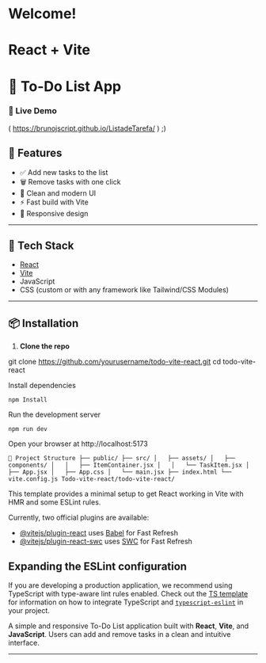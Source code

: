 # Welcome!
# React + Vite
# 📝 To-Do List App

### 🔗 Live Demo
( https://brunojscript.github.io/ListadeTarefa/ ) ;)


## 🚀 Features

- ✅ Add new tasks to the list  
- 🗑️ Remove tasks with one click  
- 🎨 Clean and modern UI  
- ⚡ Fast build with Vite  
- 📱 Responsive design

---

## 🧪 Tech Stack

- [React](https://reactjs.org/)
- [Vite](https://vitejs.dev/)
- JavaScript
- CSS (custom or with any framework like Tailwind/CSS Modules)

---

## 📦 Installation

1. **Clone the repo**

git clone https://github.com/yourusername/todo-vite-react.git
cd todo-vite-react

Install dependencies

    npm Install 
    
Run the development server

    npm run dev

Open your browser at http://localhost:5173

    
    

    📁 Project Structure ├── public/ ├── src/ │   ├── assets/ │   ├── components/ │   │   ├── ItemContainer.jsx │   │   └── TaskItem.jsx │   ├── App.jsx │   ├── App.css │   └── main.jsx ├── index.html └── vite.config.js Todo-vite-react/todo-vite-react/







This template provides a minimal setup to get React working in Vite with HMR and some ESLint rules.

Currently, two official plugins are available:

- [@vitejs/plugin-react](https://github.com/vitejs/vite-plugin-react/blob/main/packages/plugin-react) uses [Babel](https://babeljs.io/) for Fast Refresh
- [@vitejs/plugin-react-swc](https://github.com/vitejs/vite-plugin-react/blob/main/packages/plugin-react-swc) uses [SWC](https://swc.rs/) for Fast Refresh

## Expanding the ESLint configuration

If you are developing a production application, we recommend using TypeScript with type-aware lint rules enabled. Check out the [TS template](https://github.com/vitejs/vite/tree/main/packages/create-vite/template-react-ts) for information on how to integrate TypeScript and [`typescript-eslint`](https://typescript-eslint.io) in your project.




A simple and responsive To-Do List application built with **React**, **Vite**, and **JavaScript**. Users can add and remove tasks in a clean and intuitive interface.

<!---![To-Do App Screenshot](./screenshot.png) <!-- Optional: Replace with actual image -->

---


